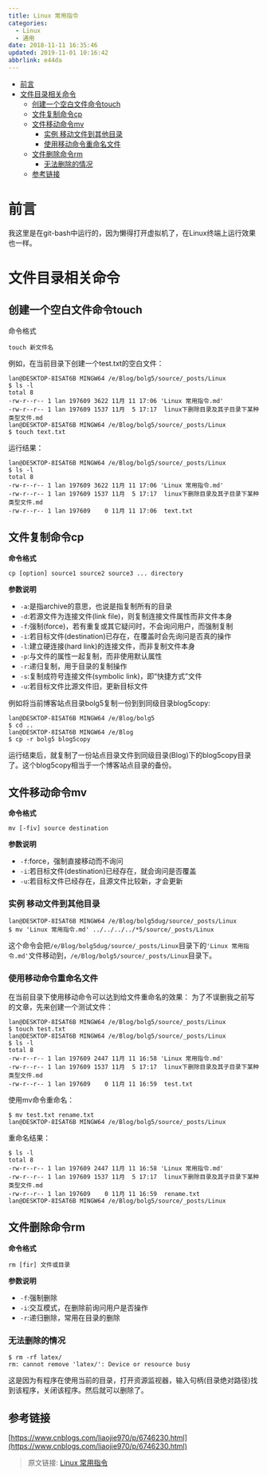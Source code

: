 ```yaml
---
title: Linux 常用指令
categories: 
  - Linux
  - 通用
date: 2018-11-11 16:35:46
updated: 2019-11-01 10:16:42
abbrlink: e44da
---
```

- [前言](/blog/html/e44da/#前言)
- [文件目录相关命令](/blog/html/e44da/#文件目录相关命令)
    - [创建一个空白文件命令touch](/blog/html/e44da/#创建一个空白文件命令touch)
    - [文件复制命令cp](/blog/html/e44da/#文件复制命令cp)
    - [文件移动命令mv](/blog/html/e44da/#文件移动命令mv)
        - [实例 移动文件到其他目录](/blog/html/e44da/#实例-移动文件到其他目录)
        - [使用移动命令重命名文件](/blog/html/e44da/#使用移动命令重命名文件)
    - [文件删除命令rm](/blog/html/e44da/#文件删除命令rm)
        - [无法删除的情况](/blog/html/e44da/#无法删除的情况)
    - [参考链接](/blog/html/e44da/#参考链接)

<!--more-->
<script src="https://cdn.bootcss.com/jquery/3.4.0/jquery.slim.min.js"></script>
<script>$(document).ready(function () {$(".post-body > ul:nth-child(1)").hide();});</script>

<!--end-->
# 前言 #
我这里是在git-bash中运行的，因为懒得打开虚拟机了，在Linux终端上运行效果也一样。

# 文件目录相关命令 #
## 创建一个空白文件命令touch ##
命令格式
```
touch 新文件名
```
例如，在当前目录下创建一个test.txt的空白文件：
```
lan@DESKTOP-8ISAT6B MINGW64 /e/Blog/bolg5/source/_posts/Linux
$ ls -l
total 8
-rw-r--r-- 1 lan 197609 3622 11月 11 17:06 'Linux 常用指令.md'
-rw-r--r-- 1 lan 197609 1537 11月  5 17:17  linux下删除目录及其子目录下某种类型文件.md
lan@DESKTOP-8ISAT6B MINGW64 /e/Blog/bolg5/source/_posts/Linux
$ touch text.txt
```
运行结果：
```
lan@DESKTOP-8ISAT6B MINGW64 /e/Blog/bolg5/source/_posts/Linux
$ ls -l
total 8
-rw-r--r-- 1 lan 197609 3622 11月 11 17:06 'Linux 常用指令.md'
-rw-r--r-- 1 lan 197609 1537 11月  5 17:17  linux下删除目录及其子目录下某种类型文件.md
-rw-r--r-- 1 lan 197609    0 11月 11 17:06  text.txt
```
## 文件复制命令cp ##
**命令格式**
```
cp [option] source1 source2 source3 ... directory
```
**参数说明**
- `-a`:是指archive的意思，也说是指复制所有的目录
- `-d`:若源文件为连接文件(link file)，则复制连接文件属性而非文件本身
- `-f`:强制(force)，若有重复或其它疑问时，不会询问用户，而强制复制
- `-i`:若目标文件(destination)已存在，在覆盖时会先询问是否真的操作
- `-l`:建立硬连接(hard link)的连接文件，而非复制文件本身
- `-p`:与文件的属性一起复制，而非使用默认属性
- `-r`:递归复制，用于目录的复制操作
- `-s`:复制成符号连接文件(symbolic link)，即“快捷方式”文件
- `-u`:若目标文件比源文件旧，更新目标文件 

例如将当前博客站点目录bolg5复制一份到到同级目录blog5copy:
```
lan@DESKTOP-8ISAT6B MINGW64 /e/Blog/bolg5
$ cd ..
lan@DESKTOP-8ISAT6B MINGW64 /e/Blog
$ cp -r bolg5 blog5copy
```
运行结束后，就复制了一份站点目录文件到同级目录(Blog)下的blog5copy目录了。这个blog5copy相当于一个博客站点目录的备份。

## 文件移动命令mv ##
**命令格式**
```
mv [-fiv] source destination
```
**参数说明**
- `-f`:force，强制直接移动而不询问
- `-i`:若目标文件(destination)已经存在，就会询问是否覆盖
- `-u`:若目标文件已经存在，且源文件比较新，才会更新
### 实例 移动文件到其他目录 ###
```
lan@DESKTOP-8ISAT6B MINGW64 /e/Blog/bolg5dug/source/_posts/Linux
$ mv 'Linux 常用指令.md' ../../../../*5/source/_posts/Linux
```
这个命令会把`/e/Blog/bolg5dug/source/_posts/Linux`目录下的`'Linux 常用指令.md'`文件移动到，`/e/Blog/bolg5/source/_posts/Linux`目录下。
### 使用移动命令重命名文件 ###
在当前目录下使用移动命令可以达到给文件重命名的效果：
为了不误删我之前写的文章，先来创建一个测试文件：
```
lan@DESKTOP-8ISAT6B MINGW64 /e/Blog/bolg5/source/_posts/Linux
$ touch test.txt
lan@DESKTOP-8ISAT6B MINGW64 /e/Blog/bolg5/source/_posts/Linux
$ ls -l
total 8
-rw-r--r-- 1 lan 197609 2447 11月 11 16:58 'Linux 常用指令.md'
-rw-r--r-- 1 lan 197609 1537 11月  5 17:17  linux下删除目录及其子目录下某种类型文件.md
-rw-r--r-- 1 lan 197609    0 11月 11 16:59  test.txt
```
使用mv命令重命名：
```
$ mv test.txt rename.txt
lan@DESKTOP-8ISAT6B MINGW64 /e/Blog/bolg5/source/_posts/Linux
```
重命名结果：
```
$ ls -l
total 8
-rw-r--r-- 1 lan 197609 2447 11月 11 16:58 'Linux 常用指令.md'
-rw-r--r-- 1 lan 197609 1537 11月  5 17:17  linux下删除目录及其子目录下某种类型文件.md
-rw-r--r-- 1 lan 197609    0 11月 11 16:59  rename.txt
lan@DESKTOP-8ISAT6B MINGW64 /e/Blog/bolg5/source/_posts/Linux
```
## 文件删除命令rm ##
**命令格式**
```
rm [fir] 文件或目录
```
**参数说明**
- `-f`:强制删除
- `-i`:交互模式，在删除前询问用户是否操作
- `-r`:递归删除，常用在目录的删除

### 无法删除的情况 ###
```shell
$ rm -rf latex/
rm: cannot remove 'latex/': Device or resource busy
```
这是因为有程序在使用当前的目录，打开资源监视器，输入句柄(目录绝对路径)找到该程序，关闭该程序。然后就可以删除了。
## 参考链接 ##
[https://www.cnblogs.com/liaojie970/p/6746230.html](https://www.cnblogs.com/liaojie970/p/6746230.html)

>原文链接: [Linux 常用指令](https://lanlan2017.github.io/blog/e44da/)
